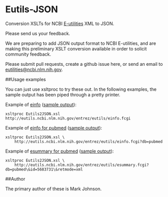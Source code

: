 Eutils-JSON
===========

Conversion XSLTs for NCBI [E-utilities](http://www.ncbi.nlm.nih.gov/books/NBK25501/) XML to JSON.

Please send us your feedback.

We are preparing to add JSON output format to NCBI E-utilities, and are making
this preliminary XSLT conversion available in order to solicit community feedback.

Please submit pull requests, create a github issue here, or send an email to
[eutilities@ncbi.nlm.nih.gov](mailto:eutilities@ncbi.nlm.nih.gov).


##Usage examples

You can just use xsltproc to try these out.  In the following examples, the sample output has been
piped through a pretty printer.

Example of [einfo](http://www.ncbi.nlm.nih.gov/books/NBK25499/#chapter4.EInfo)
([sample output](Eutils-JSON/blob/master/samples/einfo.json)):

    xsltproc Eutils2JSON.xsl http://eutils.ncbi.nlm.nih.gov/entrez/eutils/einfo.fcgi

Example of [einfo for pubmed](http://www.ncbi.nlm.nih.gov/books/NBK25499/#chapter4.EInfo)
([sample output](Eutils-JSON/blob/master/samples/einfo.pubmed.json)):

    xsltproc Eutils2JSON.xsl \
        http://eutils.ncbi.nlm.nih.gov/entrez/eutils/einfo.fcgi?db=pubmed

Example of [esummary for pubmed](http://www.ncbi.nlm.nih.gov/books/NBK25499/#chapter4.ESummary)
([sample output](Eutils-JSON/blob/master/samples/esummary.pubmed.json)):

    xsltproc Eutils2JSON.xsl \
        http://eutils.ncbi.nlm.nih.gov/entrez/eutils/esummary.fcgi?db=pubmed\&id=5683731\&retmode=xml


##Author

The primary author of these is Mark Johnson.